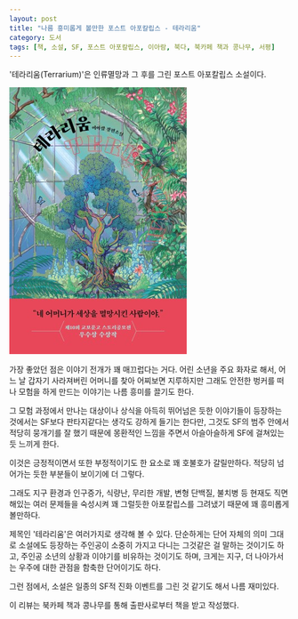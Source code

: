 ```yaml
---
layout: post
title: "나름 흥미롭게 볼만한 포스트 아포칼립스 - 테라리움"
category: 도서
tags: [책, 소설, SF, 포스트 아포칼립스, 이아람, 북다, 북카페 책과 콩나무, 서평]
---
```


'테라리움(Terrarium)'은
인류멸망과 그 후를 그린 포스트 아포칼립스 소설이다.

![표지](/images/terrarium-book-h480.jpg)

가장 좋았던 점은 이야기 전개가 꽤 매끄럽다는 거다.
어린 소년을 주요 화자로 해서,
어느 날 갑자기 사라져버린 어머니를 찾아
어찌보면 지루하지만 그래도 안전한 벙커를 떠나 모험을 하게 만드는 이야기는
나름 흥미를 끌기도 한다.

그 모험 과정에서 만나는 대상이나
상식을 아득히 뛰어넘은 듯한 이야기들이 등장하는 것에서는
SF보다 판타지같다는 생각도 강하게 들기는 한다만,
그것도 SF의 범주 안에서 적당히 뭉개기를 잘 했기 때문에
몽환적인 느낌을 주면서 아슬아슬하게 SF에 걸쳐있는 듯 느끼게 한다.

이것은 긍정적이면서 또한 부정적이기도 한 요소로 꽤 호불호가 갈릴만하다.
적당히 넘어가는 듯한 부분들이 보이기에 더 그렇다.

그래도 지구 환경과 인구증가, 식량난, 무리한 개발, 변형 단백질, 불치병 등
현재도 직면해있는 여러 문제들을 숙성시켜 꽤 그럴듯한 아포칼립스를 그려냈기 때문에
꽤 흥미롭게 볼만하다.

제목인 '테라리움'은 여러가지로 생각해 볼 수 있다.
단순하게는 단어 자체의 의미 그대로 소설에도 등장하는 주인공이 소중히 가지고 다니는 그것같은 걸 말하는 것이기도 하고,
주인공 소년의 상황과 이야기를 비유하는 것이기도 하며,
크게는 지구, 더 나아가서는 우주에 대한 관점을 함축한 단어이기도 하다.

그런 점에서, 소설은 일종의 SF적 진화 이벤트를 그린 것 같기도 해서 나름 재미있다.



<div class="im im-info">
이 리뷰는 북카페 책과 콩나무를 통해 출판사로부터 책을 받고 작성했다.
</div>
